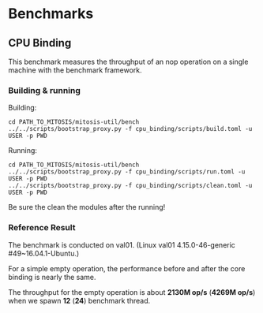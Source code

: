 # Benchmarks

## CPU Binding

This benchmark measures the throughput of an nop operation on a single machine with the benchmark framework.

### Building & running 

Building:
```
cd PATH_TO_MITOSIS/mitosis-util/bench
../../scripts/bootstrap_proxy.py -f cpu_binding/scripts/build.toml -u USER -p PWD
```

Running:
```
cd PATH_TO_MITOSIS/mitosis-util/bench
../../scripts/bootstrap_proxy.py -f cpu_binding/scripts/run.toml -u USER -p PWD
../../scripts/bootstrap_proxy.py -f cpu_binding/scripts/clean.toml -u USER -p PWD 
```

Be sure the clean the modules after the running!


### Reference Result

The benchmark is conducted on val01. (Linux val01 4.15.0-46-generic #49~16.04.1-Ubuntu.)

For a simple empty operation, the performance before and after the core binding is nearly the same.

The throughput for the empty operation is about **2130M op/s** (**4269M op/s**) when we spawn **12** (**24**) benchmark thread.
